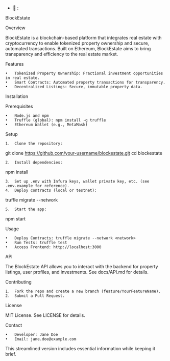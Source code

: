 - 👋 :

BlockEstate

Overview

BlockEstate is a blockchain-based platform that integrates real estate with cryptocurrency to enable tokenized property ownership and secure, automated transactions. Built on Ethereum, BlockEstate aims to bring transparency and efficiency to the real estate market.

Features

	•	Tokenized Property Ownership: Fractional investment opportunities in real estate.
	•	Smart Contracts: Automated property transactions for transparency.
	•	Decentralized Listings: Secure, immutable property data.

Installation

Prerequisites

	•	Node.js and npm
	•	Truffle (global): npm install -g truffle
	•	Ethereum Wallet (e.g., MetaMask)

Setup

	1.	Clone the repository:

git clone https://github.com/your-username/blockestate.git
cd blockestate


	2.	Install dependencies:

npm install


	3.	Set up .env with Infura keys, wallet private key, etc. (see .env.example for reference).
	4.	Deploy contracts (local or testnet):

truffle migrate --network <network>


	5.	Start the app:

npm start



Usage

	•	Deploy Contracts: truffle migrate --network <network>
	•	Run Tests: truffle test
	•	Access Frontend: http://localhost:3000

API

The BlockEstate API allows you to interact with the backend for property listings, user profiles, and investments. See docs/API.md for details.

Contributing

	1.	Fork the repo and create a new branch (feature/YourFeatureName).
	2.	Submit a Pull Request.

License

MIT License. See LICENSE for details.

Contact

	•	Developer: Jane Doe
	•	Email: jane.doe@example.com

This streamlined version includes essential information while keeping it brief.
<!---
Jtn126/Jtn126 is a ✨ special ✨ repository because its `README.md` (this file) appears on your GitHub profile.
You can click the Preview link to take a look at your changes.
--->
